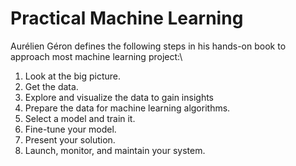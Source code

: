 # Practical Machine Learning

Aurélien Géron defines the following steps in his hands-on book to approach most machine learning project:\


1. Look at the big picture.
2. Get the data.
3. Explore and visualize the data to gain insights
4. Prepare the data for machine learning algorithms.
5. Select a model and train it.
6. Fine-tune your model.
7. Present your solution.
8. Launch, monitor, and maintain your system.
